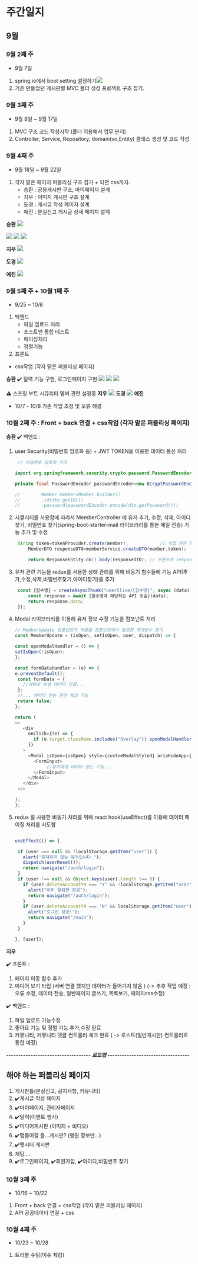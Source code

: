 # 주간일지

## 9월

### 9월 2째 주

- 9월 7일

1. spring.io에서 boot setting 설정하기<img src="Weekly_Report/resources/hotvely/Freepets_SpringBoot_setting.jpg"/>
2. 기존 만들었던 게시판별 MVC 폴더 생성 프로젝트 구조 잡기.

### 9월 3째 주

- 9월 8일 ~ 9월 17일

1. MVC 구조 코드 작성시작 (폴더 이용해서 업무 분리)
2. Controller, Service, Repository, domain(vo,Entity) 클래스 생성 및 코드 작성

### 9월 4째 주

- 9월 18일 ~ 9월 22일

1. 각자 맡은 페이지 퍼블리싱 구조 잡기 + 되면 css까지.
    - 승환 : 공용게시판 구조, 마이페이지 설계
    - 지우 : 이미지 게시판 구조 설계
    - 도경 : 게시글 작성 페이지 설계
    - 예진 : 분실신고 게시글 상세 페이지 설계

**승환**
<img src="Weekly_Report/resources/hotvely/9_4week/승환_게시판통합틀.png"/>

<img src="Weekly_Report/resources/hotvely/9_4week/승환_마이페이지1.png"/>
<img src="Weekly_Report/resources/hotvely/9_4week/승환_마이페이지2.png"/>
<img src="Weekly_Report/resources/hotvely/9_4week/승환_마이페이지3.png"/>

**지우**
<img src="Weekly_Report/resources/Jiwoo/9_4week/지우_미디어영상썸네일화면구현.png"/>

**도경**
<img src="Weekly_Report/resources/viper/9_4week/도경_게시글작성페이지.png"/>

**예진**
<img src="Weekly_Report/resources/Yejin/9_4week/예진_분실신고상세페이지.png"/>

### 9월 5째 주 + 10월 1째 주

- 9/25 ~ 10/6

1. 백엔드
    - 파일 업로드 처리
    - 포스트맨 통합 테스트
    - 페이징처리
    - 정렬기능
2. 프론트

- css작업 (각자 맡은 퍼블리싱 페이지)

**승환**
✔️ 달력 기능 구현, 로그인페이지 구현
<img src="Weekly_Report/resources/hotvely/9_5week/승환_이벤트페이지퍼블리싱.png">
<img src="Weekly_Report/resources/hotvely/9_5week/승환_로그인페이지.png">
<img src="Weekly_Report/resources/hotvely/9_5week/승환_회원가입페이지.png">

⚠️ 스프링 부트 시큐리티 멤버 관련 설정중
**지우**
<img src="Weekly_Report/resources/Jiwoo/9_5week/지우_미디어영상썸네일화면구현_2.png" >
**도경**
<img src="Weekly_Report/resources/viper/9_5week/도경_펫시터페이지퍼블리싱.png" >
**예진**

- 10/7 - 10/8
  기존 작업 조정 및 오류 해결

### 10월 2째 주  : Front + back 연결 + css작업 (각자 맡은 퍼블리싱 페이지)

**승환**
✔️ 백엔드 :

1. user Security(비밀번호 암호화 등) + JWT TOKEN을 이용한 데이터 통신 처리

   ```java
    // 비밀번호 암호화 처리
   
   import org.springframework.security.crypto.password.PasswordEncoder;
   
   private final PasswordEncoder passwordEncoder=new BCryptPasswordEncoder();
   
   //        Member member=Member.builder()
   //        .id(dto.getId())
   //        .password(passwordEncoder.encode(dto.getPassword()))      <- encode함수 이용해서 전달받은 비밀번호를 암호화 처리
   ```

2. 시큐리티를 사용함에 따라서 MemberController 에 유저 추가, 수정, 삭제, 아이디찾기,
   비밀번호 찾기(spring-boot-starter-mail 라이브러리를 통한 메일 전송) 기능 추가 및 수정

   ```java
    String token=tokenProvider.create(member);            // 직접 만든 TokenProvider 클래스를 이용해 token을 생성하고  
        MemberDTO responseDTO=memberService.createDTO(member,token);  // 프론트로 보낼 멤버관련 객체를 생성할 때 token과 객체를 주입하여 생성

        return ResponseEntity.ok().body(responseDTO); // 프론트로 response 처리
   ```

3. 유저 관련 기능을 redux를 사용한 상태 관리를 위해 비동기 함수들에 기능 API(추가,수정,삭제,비밀번호찾기,아이디찾기)를 추가
   ```javascript
    const {함수명} = createAsyncThunk("userSlice/{함수명}", async (data) => {
        const response = await {함수명에 해당하는 API 호출}(data);
        return response.data;   
    });
    ```

4. Modal 라이브러리를 이용해 유저 정보 수정 기능을 컴포넌트 처리
   ```javascript
   // MemberUpdate 컴포넌트가 적용될 컴포넌트에서 필요한 매개변수 받기
   const MemberUpdate = (isOpen, setIsOpen, user, dispatch) => {

   const openModalHandler = () => {
   setIsOpen(!isOpen);
   };
   
   const formDataHandler = (e) => {
   e.preventDefault();
    const formData = {
      //서버로 보낼 데이터 연결...
    };
    //... 데이터 전송 관련 체크 기능    
    return false;
   };
   
   return (
   <> 
      <div
        onClick={(e) => {
          if (e.target.className.includes("Overlay")) openModalHandler();
        }}
      >
        <Modal isOpen={isOpen} style={customModalStyled} ariaHideApp={false}>
          <FormInput>
               //유저에게 데이터 받는 기능...
          </FormInput>
        </Modal>
      </div>
    </>

   );
   };

   ```

5. redux 를 사용한 비동기 처리를 위해 react hook(useEffect)를 이용해 데이터 페이징 처리를 시도함
   ```javascript

   useEffect(() => {

    if (user === null && !localStorage.getItem("user")) {
      alert("존재하지 않는 유저입니다.");
      dispatch(userReset());
      return navigate("/auth/login");
    }
    if (user !== null && Object.keys(user).length !== 0) {
      if (user.deleteAccountYN === "Y" && !localStorage.getItem("user")) {
        alert("이미 탈퇴한 회원");
        return navigate("/auth/login");
      }
      if (user.deleteAccountYN === "N" && localStorage.getItem("user")) {
        alert("로그인 성공!");
        return navigate("/main");
      }
    }

   }, [user]);

   ```

**지우**

✔️ 프론트 :

1. 페이지 이동 함수 추가
2. 미디어 보기 타입 (서버 연결 했지만 데이터가 들어가지 않음 )
   (-> 추후 작업 예정 : 오류 수정, 데이터 전송, 일반페이지 글쓰기, 목록보기, 페이지css수정)

✔️ 백엔드 :

1. 파일 업로드 기능수정
2. 좋아요 기능 및 정렬 기능 추가,수정 완료
3. 커뮤니티, 커뮤니티 댓글 컨트롤러 체크 완료
   ( -> 로스트(일반게시판) 컨트롤러로 통합 예정)

***----------------------------------- 로드맵 ----------------------------------***

## 해야 하는 퍼블리싱 페이지

1. 게시판틀(분실신고, 공지사항, 커뮤니티)
2. ✔️게시글 작성 페이지
3. ✔️️마이페이지, 관리자페이지
4. ✔️달력(이벤트 행사)
5. ✔️미디어게시판 (이미지 + 비디오)
6. ✔️맵들어갈 틀...게시판? (병원 정보만...)
7. ✔️펫시터 게시판
8. 채팅....
9. ✔️로그인페이지, ✔️회원가입, ✔️아이디,비밀번호 찾기

### 10월 3째 주

- 10/16 ~ 10/22

1. Front + back 연결 + css작업 (각자 맡은 퍼블리싱 페이지)
2. API 공공데이터 연결 + css

### 10월 4째 주

- 10/23 ~ 10/28

1. 트러블 슈팅(이슈 체킹)